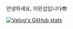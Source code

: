 <p>안녕하세요, 이민섭입니다😎</p>

[![Velog's GitHub stats](https://velog-readme-stats.vercel.app/api/badge?name=m1nsuppp)](https://velog.io/@m1nsuppp) 

